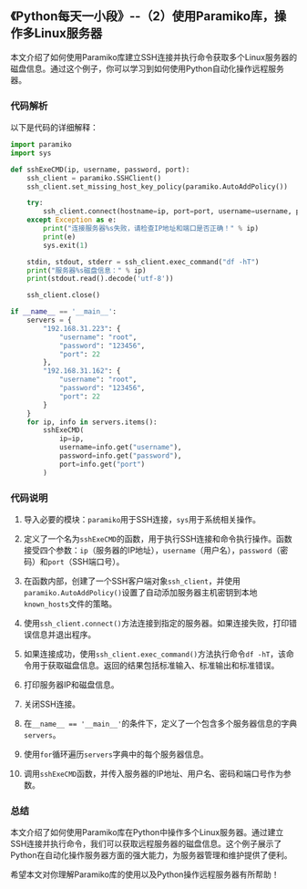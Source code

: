 ## 《Python每天一小段》--（2）使用Paramiko库，操作多Linux服务器

本文介绍了如何使用Paramiko库建立SSH连接并执行命令获取多个Linux服务器的磁盘信息。通过这个例子，你可以学习到如何使用Python自动化操作远程服务器。

### 代码解析

以下是代码的详细解释：

```python
import paramiko
import sys

def sshExeCMD(ip, username, password, port):
    ssh_client = paramiko.SSHClient()
    ssh_client.set_missing_host_key_policy(paramiko.AutoAddPolicy())

    try:
        ssh_client.connect(hostname=ip, port=port, username=username, password=password)
    except Exception as e:
        print("连接服务器%s失败，请检查IP地址和端口是否正确！" % ip)
        print(e)
        sys.exit(1)

    stdin, stdout, stderr = ssh_client.exec_command("df -hT")
    print("服务器%s磁盘信息：" % ip)
    print(stdout.read().decode('utf-8'))

    ssh_client.close()

if __name__ == '__main__':
    servers = {
        "192.168.31.223": {
            "username": "root",
            "password": "123456",
            "port": 22
        },
        "192.168.31.162": {
            "username": "root",
            "password": "123456",
            "port": 22
        }
    }
    for ip, info in servers.items():
        sshExeCMD(
            ip=ip,
            username=info.get("username"),
            password=info.get("password"),
            port=info.get("port")
        )
```

### 代码说明

1. 导入必要的模块：`paramiko`用于SSH连接，`sys`用于系统相关操作。

2. 定义了一个名为`sshExeCMD`的函数，用于执行SSH连接和命令执行操作。函数接受四个参数：`ip`（服务器的IP地址），`username`（用户名），`password`（密码）和`port`（SSH端口号）。

3. 在函数内部，创建了一个SSH客户端对象`ssh_client`，并使用`paramiko.AutoAddPolicy()`设置了自动添加服务器主机密钥到本地`known_hosts`文件的策略。

4. 使用`ssh_client.connect()`方法连接到指定的服务器。如果连接失败，打印错误信息并退出程序。

5. 如果连接成功，使用`ssh_client.exec_command()`方法执行命令`df -hT`，该命令用于获取磁盘信息。返回的结果包括标准输入、标准输出和标准错误。

6. 打印服务器IP和磁盘信息。

7. 关闭SSH连接。

8. 在`__name__ == '__main__'`的条件下，定义了一个包含多个服务器信息的字典`servers`。

9. 使用`for`循环遍历`servers`字典中的每个服务器信息。

10. 调用`sshExeCMD`函数，并传入服务器的IP地址、用户名、密码和端口号作为参数。

### 总结

本文介绍了如何使用Paramiko库在Python中操作多个Linux服务器。通过建立SSH连接并执行命令，我们可以获取远程服务器的磁盘信息。这个例子展示了Python在自动化操作服务器方面的强大能力，为服务器管理和维护提供了便利。

希望本文对你理解Paramiko库的使用以及Python操作远程服务器有所帮助！